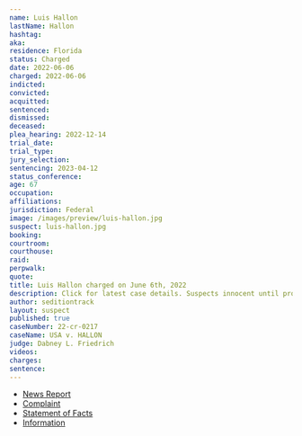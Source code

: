 ```yaml
---
name: Luis Hallon
lastName: Hallon
hashtag:
aka:
residence: Florida
status: Charged
date: 2022-06-06
charged: 2022-06-06
indicted:
convicted:
acquitted:
sentenced:
dismissed:
deceased:
plea_hearing: 2022-12-14
trial_date:
trial_type:
jury_selection:
sentencing: 2023-04-12
status_conference:
age: 67
occupation:
affiliations:
jurisdiction: Federal
image: /images/preview/luis-hallon.jpg
suspect: luis-hallon.jpg
booking:
courtroom:
courthouse:
raid:
perpwalk:
quote:
title: Luis Hallon charged on June 6th, 2022
description: Click for latest case details. Suspects innocent until proven guilty.
author: seditiontrack
layout: suspect
published: true
caseNumber: 22-cr-0217
caseName: USA v. HALLON
judge: Dabney L. Friedrich
videos:
charges:
sentence:
---
```

- [News Report](https://www.fox35orlando.com/news/3-more-arrested-in-central-florida-connected-to-capitol-riot-officials-say)
- [Complaint](https://www.justice.gov/usao-dc/case-multi-defendant/file/1513221/download)
- [Statement of Facts](https://www.justice.gov/usao-dc/case-multi-defendant/file/1513226/download)
- [Information](https://extremism.gwu.edu/sites/g/files/zaxdzs2191/f/Luis%20Hallon%20Information.pdf)
